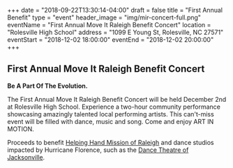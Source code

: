 +++
date = "2018-09-22T13:30:14-04:00"
draft = false
title = "First Annual Benefit"
type = "event"
header_image = "img/mir-concert-full.png"
eventName = "First Annual Move It Raleigh Benefit Concert"
location = "Rolesville High School"
address = "1099 E Young St, Rolesville, NC 27571"
eventStart = "2018-12-02 18:00:00"
eventEnd = "2018-12-02 20:00:00"
+++
## First Annual Move It Raleigh Benefit Concert

**Be A Part Of The Evolution.**

The First Annual Move It Raleigh Benefit Concert will be held December 2nd at Rolesville High School. Experience a two-hour community performance showcasing amazingly talented local performing artists. This can't-miss event will be filled with dance, music and song. Come and enjoy ART IN MOTION.

Proceeds to benefit [Helping Hand Mission of Raleigh](http://helpinghandmission.org/) and dance studios impacted by Hurricane Florence, such as the [Dance Theatre of Jacksonville](http://dancetheatreofjacksonville.com/).
